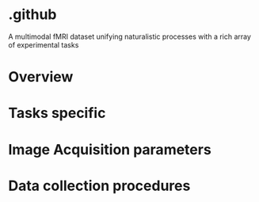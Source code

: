 # .github

A multimodal fMRI dataset unifying naturalistic processes with a rich array of experimental tasks

# Overview

# Tasks specific

# Image Acquisition parameters

# Data collection procedures

